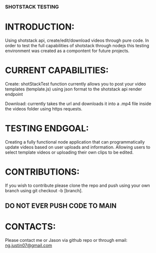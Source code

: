 ### SHOTSTACK TESTING

# INTRODUCTION:

Using shotstack api, create/edit/download videos through pure code. In order to test the full capabilities of shotstack through nodejs this testing environment was created as a compontent for future projects. 

# CURRENT CAPABILITIES:

Create: shotStackTest function currently allows you to post your video templates (template.js) using json format to the shotstack api render endpoint

Download: currently takes the url and downloads it into a .mp4 file inside the videos folder using https requests.

# TESTING ENDGOAL:

Creating a fully functional node application that can programmatically update videos based on user uploads and information. Allowing users to select template videos or uploading their own clips to be edited. 

# CONTRIBUTIONS:

If you wish to contribute please clone the repo and push using your own branch using git checkout -b [branch]. 

## DO NOT EVER PUSH CODE TO MAIN

# CONTACTS:

Please contact me or Jason via github repo or through email: ng.justin07@gmail.com